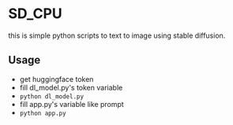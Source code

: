 # SD_CPU

this is simple python scripts to text to image using stable diffusion.

## Usage

- get huggingface token
- fill dl_model.py's token variable
- `python dl_model.py`
- fill app.py's variable like prompt
- `python app.py`
